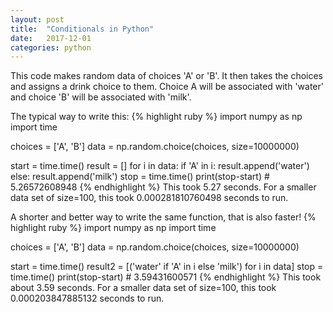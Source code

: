 ```yaml
---
layout: post
title:  "Conditionals in Python"
date:   2017-12-01
categories: python
---
```

This code makes random data of choices 'A' or 'B'.
It then takes the choices and assigns a drink choice to them.
Choice A will be associated with 'water' and choice 'B' will be associated with 'milk'.


The typical way to write this:
{% highlight ruby %}
import numpy as np
import time

choices = ['A', 'B']
data    = np.random.choice(choices, size=10000000)

start = time.time()
result = []
for i in data:
    if 'A' in i:
        result.append('water')
    else:
        result.append('milk')
stop = time.time()
print(stop-start) # 5.26572608948
{% endhighlight %} 
This took 5.27 seconds. For a smaller data set of size=100, this took 0.000281810760498 seconds to run.

A shorter and better way to write the same function, that is also faster!
{% highlight ruby %}
import numpy as np
import time

choices = ['A', 'B']
data    = np.random.choice(choices, size=10000000)

start = time.time()
result2 = [('water' if 'A' in i else 'milk') for i in data]
stop = time.time()
print(stop-start) # 3.59431600571
{% endhighlight %} 
This took about 3.59 seconds.  For a smaller data set of size=100, this took 0.000203847885132 seconds to run.

